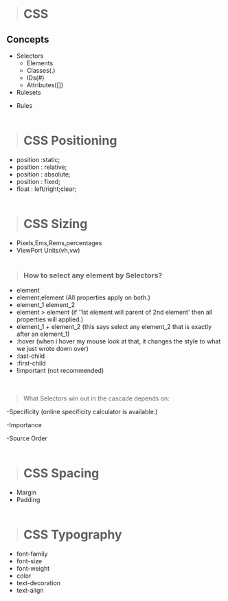 ># CSS
## Concepts
- Selectors
    * Elements
    * Classes(.)
    * IDs(#)
    * Attributes([])
- Rulesets
* Rules
<br><br>
># CSS Positioning
* position :static;
* position : relative;
* position : absolute;
* position : fixed; 
* float : left/right;clear;
<br><br>
># CSS Sizing
- Pixels,Ems,Rems,percentages
- ViewPort Units(vh,vw)
<br><br>
>### How to select any element by Selectors?
- element
- element,element (All properties apply on both.)
- element_1  element_2
- element > element (if '1st element will parent of 2nd element' then all properties will applied.)
- element_1 + element_2 (this says select any element_2 that is exactly after an element_1)
- :hover (when i hover my mouse look at that, it changes the style to what we just wrote down over)
- :last-child
- :first-child
- !important (not recommended)
<br><br><br>

>What Selectors win out in the cascade depends on:

-Specificity (online specificity calculator is available.)

-Importance

-Source Order
<br><br>

># CSS Spacing
- Margin
- Padding
<br><br>

># CSS Typography
- font-family
- font-size
- font-weight
- color
- text-decoration
- text-align